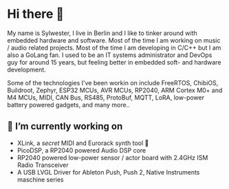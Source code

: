 # Hi there 👋

My name is Sylwester, I live in Berlin and I like to tinker around with embedded hardware and software. Most of the time I am working on music / audio related projects. Most of the time I am developing in C/C++ but I am also a GoLang fan. I used to be an IT systems administrator and DevOps guy for around 15 years, but feeling better in embedded soft- and hardware development.

Some of the technologies I've been workin on include FreeRTOS, ChibiOS, Buildroot, Zephyr, ESP32 MCUs, AVR MCUs, RP2040, ARM Cortex M0+ and M4 MCUs, MIDI, CAN Bus, RS485, ProtoBuf, MQTT, LoRA, low-power battery powered gadgets, and many more..

## 🔭 I’m currently working on
* XLink, a *secret* MIDI and Eurorack synth tool :eyes:
* PicoDSP, a RP2040 powered Audio DSP core
* RP2040 powered low-power sensor / actor board with 2.4GHz ISM Radio Transceiver
* A USB LVGL Driver for Ableton Push, Push 2, Native Instruments maschine series
